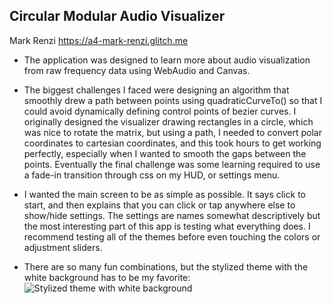 ## Circular Modular Audio Visualizer

Mark Renzi
https://a4-mark-renzi.glitch.me

- The application was designed to learn more about audio visualization from raw frequency data using WebAudio and Canvas.
- The biggest challenges I faced were designing an algorithm that smoothly drew a path between points using quadraticCurveTo() so that I could avoid dynamically defining control points of bezier curves. I originally designed the visualizer drawing rectangles in a circle, which was nice to rotate the matrix, but using a path, I needed to convert polar coordinates to cartesian coordinates, and this took hours to get working perfectly, especially when I wanted to smooth the gaps between the points. Eventually the final challenge was some learning required to use a fade-in transition through css on my HUD, or settings menu.
- I wanted the main screen to be as simple as possible. It says click to start, and then explains that you can click or tap anywhere else to show/hide settings. The settings are names somewhat descriptively but the most interesting part of this app is testing what everything does. I recommend testing all of the themes before even touching the colors or adjustment sliders.

- There are so many fun combinations, but the stylized theme with the white background has to be my favorite:
  ![Stylized theme with white background](https://cdn.discordapp.com/attachments/121797037942374400/1299855959144796211/image.png)
